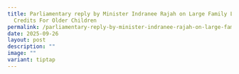 ```yaml
---
title: Parliamentary reply by Minister Indranee Rajah on Large Family LifeSG
  Credits For Older Children
permalink: /parliamentary-reply-by-minister-indranee-rajah-on-large-family-lifesg-credits-for-older-children/
date: 2025-09-26
layout: post
description: ""
image: ""
variant: tiptap
---
```

<p></p>